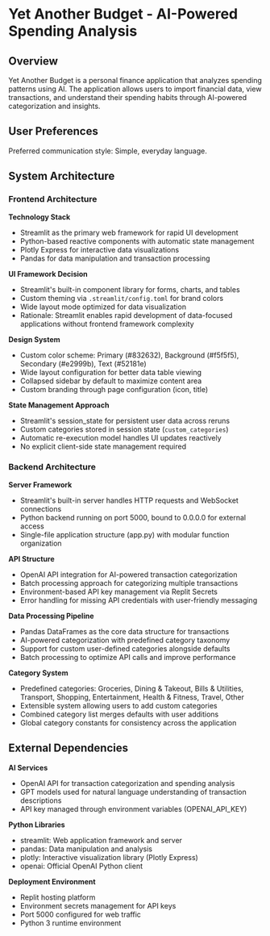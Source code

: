 # Yet Another Budget - AI-Powered Spending Analysis

## Overview

Yet Another Budget is a personal finance application that analyzes spending patterns using AI. The application allows users to import financial data, view transactions, and understand their spending habits through AI-powered categorization and insights.

## User Preferences

Preferred communication style: Simple, everyday language.

## System Architecture

### Frontend Architecture

**Technology Stack**
- Streamlit as the primary web framework for rapid UI development
- Python-based reactive components with automatic state management
- Plotly Express for interactive data visualizations
- Pandas for data manipulation and transaction processing

**UI Framework Decision**
- Streamlit's built-in component library for forms, charts, and tables
- Custom theming via `.streamlit/config.toml` for brand colors
- Wide layout mode optimized for data visualization
- Rationale: Streamlit enables rapid development of data-focused applications without frontend framework complexity

**Design System**
- Custom color scheme: Primary (#832632), Background (#f5f5f5), Secondary (#e2999b), Text (#52181e)
- Wide layout configuration for better data table viewing
- Collapsed sidebar by default to maximize content area
- Custom branding through page configuration (icon, title)

**State Management Approach**
- Streamlit's session_state for persistent user data across reruns
- Custom categories stored in session state (`custom_categories`)
- Automatic re-execution model handles UI updates reactively
- No explicit client-side state management required

### Backend Architecture

**Server Framework**
- Streamlit's built-in server handles HTTP requests and WebSocket connections
- Python backend running on port 5000, bound to 0.0.0.0 for external access
- Single-file application structure (app.py) with modular function organization

**API Structure**
- OpenAI API integration for AI-powered transaction categorization
- Batch processing approach for categorizing multiple transactions
- Environment-based API key management via Replit Secrets
- Error handling for missing API credentials with user-friendly messaging

**Data Processing Pipeline**
- Pandas DataFrames as the core data structure for transactions
- AI-powered categorization with predefined category taxonomy
- Support for custom user-defined categories alongside defaults
- Batch processing to optimize API calls and improve performance

**Category System**
- Predefined categories: Groceries, Dining & Takeout, Bills & Utilities, Transport, Shopping, Entertainment, Health & Fitness, Travel, Other
- Extensible system allowing users to add custom categories
- Combined category list merges defaults with user additions
- Global category constants for consistency across the application

## External Dependencies

**AI Services**
- OpenAI API for transaction categorization and spending analysis
- GPT models used for natural language understanding of transaction descriptions
- API key managed through environment variables (OPENAI_API_KEY)

**Python Libraries**
- streamlit: Web application framework and server
- pandas: Data manipulation and analysis
- plotly: Interactive visualization library (Plotly Express)
- openai: Official OpenAI Python client

**Deployment Environment**
- Replit hosting platform
- Environment secrets management for API keys
- Port 5000 configured for web traffic
- Python 3 runtime environment